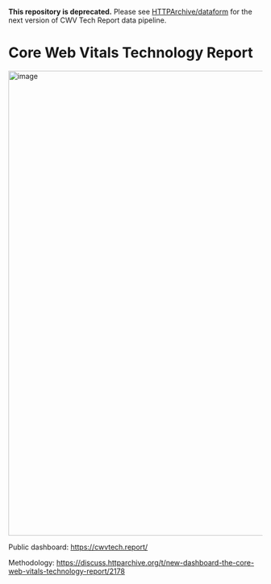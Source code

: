 **This repository is deprecated.** Please see [HTTPArchive/dataform](https://github.com/HTTPArchive/dataform) for the next version of CWV Tech Report data pipeline.

# Core Web Vitals Technology Report

<img width="922" alt="image" src="https://user-images.githubusercontent.com/1120896/195381259-d8773221-c01e-49ca-9f3e-b7ffb22eef17.png">

Public dashboard: https://cwvtech.report/

Methodology: https://discuss.httparchive.org/t/new-dashboard-the-core-web-vitals-technology-report/2178
